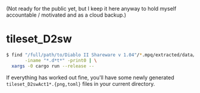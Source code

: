 (Not ready for the public yet, but I keep it here anyway to hold myself accountable / motivated and as a cloud backup.)
# tileset_D2sw
```sh
$ find "/full/path/to/Diablo II Shareware v 1.04"/*.mpq/extracted/data/global/{palette,tiles}/[Aa]*1/ \
       -iname "*.d*t*" -print0 | \
  xargs -0 cargo run --release --
```
If everything has worked out fine, you'll have some newly generated `tileset_D2swAct1*.{png,toml}` files in your current directory.
